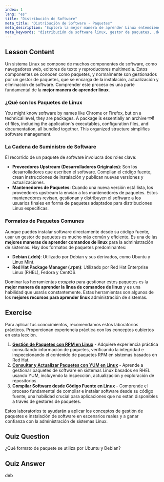 ```yaml
---
index: 1
lang: "es"
title: "Distribución de Software"
meta_title: "Distribución de Software - Paquetes"
meta_description: "Explora la mejor manera de aprender Linux entendiendo la distribución de software, los gestores de paquetes y formatos como .deb y .rpm. Una parte clave de nuestro curso gratuito de certificación linux."
meta_keywords: "distribución de software linux, gestor de paquetes, .deb, .rpm, mejor forma de aprender linux, curso gratuito de certificación linux, mejores recursos para aprender linux, mejor forma de aprender línea de comandos linux, instalación de software"
---
```


## Lesson Content

Un sistema Linux se compone de muchos componentes de software, como navegadores web, editores de texto y reproductores multimedia. Estos componentes se conocen como paquetes, y normalmente son gestionados por un gestor de paquetes, que se encarga de la instalación, actualización y eliminación de software. Comprender este proceso es una parte fundamental de la **mejor manera de aprender linux**.

### ¿Qué son los Paquetes de Linux

You might know software by names like Chrome or Firefox, but on a technical level, they are packages. A package is essentially an archive पानी of files, including the application's executables, configuration files, and documentation, all bundled together. This organized structure simplifies software management.

### La Cadena de Suministro de Software

El recorrido de un paquete de software involucra dos roles clave:

- **Proveedores Upstream (Desarrolladores Originales)**: Son los desarrolladores que escriben el software. Compilan el código fuente, crean instrucciones de instalación y publican nuevas versiones y actualizaciones.
- **Mantenedores de Paquetes**: Cuando una nueva versión está lista, los proveedores upstream la envían a los mantenedores de paquetes. Estos mantenedores revisan, gestionan y distribuyen el software a los usuarios finales en forma de paquetes adaptados para distribuciones Linux específicas.

### Formatos de Paquetes Comunes

Aunque puedes instalar software directamente desde su código fuente, usar un gestor de paquetes es mucho más común y eficiente. Es una de las **mejores maneras de aprender comandos de linux** para la administración de sistemas. Hay dos formatos de paquetes predominantes:

- **Debian (.deb)**: Utilizado por Debian y sus derivados, como Ubuntu y Linux Mint.
- **Red Hat Package Manager (.rpm)**: Utilizado por Red Hat Enterprise Linux (RHEL), Fedora y CentOS.

Dominar las herramientas εταιρεία para gestionar estos paquetes es la **mejor manera de aprender la línea de comandos de linux** y es una habilidad que usarás constantemente. Estas herramientas son algunos de los **mejores recursos para aprender linux** administración de sistemas.

## Exercise

Para aplicar tus conocimientos, recomendamos estos laboratorios prácticos. Proporcionan experiencia práctica con los conceptos cubiertos en esta lección.

1. **[Gestión de Paquetes con RPM en Linux](https://labex.io/es/labs/rhel-managing-packages-with-rpm-in-linux-590868)** - Adquiere experiencia práctica consultando información de paquetes, verificando la integridad e inspeccionando el contenido de paquetes RPM en sistemas basados en Red Hat.
2. **[Consultar y Actualizar Paquetes con YUM en Linux](https://labex.io/es/labs/rhel-query-and-update-packages-with-yum-in-linux-590869)** - Aprende a gestionar paquetes de software en sistemas Linux basados en RHEL usando YUM, incluyendo la inspección, actualización y exploración de repositorios.
3. **[Compilar Software desde Código Fuente en Linux](https://labex.io/es/labs/comptia-build-software-from-source-code-in-linux-590853)** - Comprende el proceso fundamental de compilar e instalar software desde su código fuente, una habilidad crucial para aplicaciones que no están disponibles a través de gestores de paquetes.

Estos laboratorios te ayudarán a aplicar los conceptos de gestión de paquetes e instalación de software en escenarios reales y a ganar confianza con la administración de sistemas Linux.

## Quiz Question

¿Qué formato de paquete se utiliza por Ubuntu y Debian?

## Quiz Answer

deb
